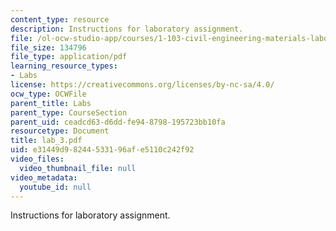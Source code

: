 ```yaml
---
content_type: resource
description: Instructions for laboratory assignment.
file: /ol-ocw-studio-app/courses/1-103-civil-engineering-materials-laboratory-spring-2004/e31449d98244533196afe5110c242f92_lab_3.pdf
file_size: 134796
file_type: application/pdf
learning_resource_types:
- Labs
license: https://creativecommons.org/licenses/by-nc-sa/4.0/
ocw_type: OCWFile
parent_title: Labs
parent_type: CourseSection
parent_uid: ceadcd63-d6dd-fe94-8798-195723bb10fa
resourcetype: Document
title: lab_3.pdf
uid: e31449d9-8244-5331-96af-e5110c242f92
video_files:
  video_thumbnail_file: null
video_metadata:
  youtube_id: null
---
```

Instructions for laboratory assignment.